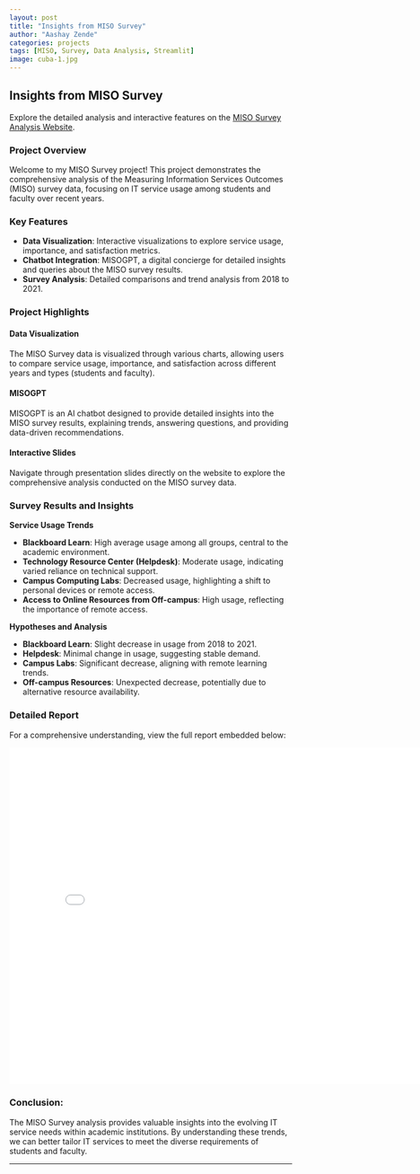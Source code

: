 ```yaml
---
layout: post
title: "Insights from MISO Survey"
author: "Aashay Zende"
categories: projects
tags: [MISO, Survey, Data Analysis, Streamlit]
image: cuba-1.jpg
---
```


## Insights from MISO Survey

Explore the detailed analysis and interactive features on the [MISO Survey Analysis Website](https://misosurvey.streamlit.app/).

### Project Overview

Welcome to my MISO Survey project! This project demonstrates the comprehensive analysis of the Measuring Information Services Outcomes (MISO) survey data, focusing on IT service usage among students and faculty over recent years.


### Key Features

- **Data Visualization**: Interactive visualizations to explore service usage, importance, and satisfaction metrics.
- **Chatbot Integration**: MISOGPT, a digital concierge for detailed insights and queries about the MISO survey results.
- **Survey Analysis**: Detailed comparisons and trend analysis from 2018 to 2021.

### Project Highlights

#### Data Visualization
The MISO Survey data is visualized through various charts, allowing users to compare service usage, importance, and satisfaction across different years and types (students and faculty).

#### MISOGPT
MISOGPT is an AI chatbot designed to provide detailed insights into the MISO survey results, explaining trends, answering questions, and providing data-driven recommendations.

#### Interactive Slides
Navigate through presentation slides directly on the website to explore the comprehensive analysis conducted on the MISO survey data.

### Survey Results and Insights

**Service Usage Trends**
- **Blackboard Learn**: High average usage among all groups, central to the academic environment.
- **Technology Resource Center (Helpdesk)**: Moderate usage, indicating varied reliance on technical support.
- **Campus Computing Labs**: Decreased usage, highlighting a shift to personal devices or remote access.
- **Access to Online Resources from Off-campus**: High usage, reflecting the importance of remote access.

**Hypotheses and Analysis**
- **Blackboard Learn**: Slight decrease in usage from 2018 to 2021.
- **Helpdesk**: Minimal change in usage, suggesting stable demand.
- **Campus Labs**: Significant decrease, aligning with remote learning trends.
- **Off-campus Resources**: Unexpected decrease, potentially due to alternative resource availability.

### Detailed Report

For a comprehensive understanding, view the full report embedded below:

<div class="pdf-embed-container">
    <iframe src="/posts/assets/pdf/MISO.pdf#toolbar=0" width="800" height="600" style="border: none;"></iframe>
</div>

### Conclusion:

The MISO Survey analysis provides valuable insights into the evolving IT service needs within academic institutions. By understanding these trends, we can better tailor IT services to meet the diverse requirements of students and faculty.



---